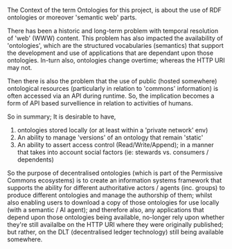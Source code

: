 The Context of the term Ontologies for this project, is about the use of RDF ontologies or moreover 'semantic web' parts.

There has been a historic and long-term problem with temporal resolution of 'web' (WWW) content.  This problem has also impacted the availability of 'ontologies', which are the structured vocabularies (semantics) that support the development and use of applications that are dependant upon those ontologies.  In-turn also, ontologies change overtime; whereas the HTTP URI may not. 

Then there is also the problem that the use of public (hosted somewhere) ontological resources (particularly in relation to 'commons' information) is often accessed via an API during runtime.  So, the implication becomes a form of API based survellience in relation to activities of humans. 

So in summary; It is desirable to have,
1. ontologies stored locally (or at least within a 'private network' env) 
2. An ability to manage 'versions' of an ontology that remain 'static'
3. An ability to assert access control (Read/Write/Append); in a manner that takes into account social factors (ie: stewards vs. consumers / dependents)

So the purpose of decentralised ontologies (which is part of the Permissive Commons ecosystems) is to create an information systems framework that supports the ability for different authoritative actors / agents (inc. groups) to produce different ontologies and manage the authorship of them; whilst also enabling users to download a copy of those ontologies for use locally (with a semantic / AI agent); and therefore also, any applications that depend upon those ontologies being available, no-longer rely upon whether they're still availalbe on the HTTP URI where they were originally published; but rather, on the DLT (decentralised ledger technology) still being available somewhere.  